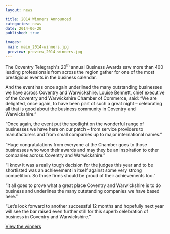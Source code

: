 ```yaml
---
layout: news

title: 2014 Winners Announced
categories: news
date: 2014-06-20
published: true

images:
 main: main_2014-winners.jpg
 preview: preview_2014-winners.jpg
---
```


The Coventry Telegraph's 20<sup>th</sup> annual Business Awards saw more than 400 leading professionals from across the region gather for one of the most prestigious events in the business calendar.

And the event has once again underlined the many outstanding businesses we have across Coventry and Warwickshire. Louise Bennett, chief executive of the Coventry and Warwickshire Chamber of Commerce, said: &ldquo;We are delighted, once again, to have been part of such a great night – celebrating all that is good about the business community in Coventry and Warwickshire.&rdquo;

&ldquo;Once again, the event put the spotlight on the wonderful range of businesses we have here on our patch – from service providers to manufacturers and from small companies up to major international names.&rdquo;

&ldquo;Huge congratulations from everyone at the Chamber goes to those businesses who won their awards and may they be an inspiration to other companies across Coventry and Warwickshire.&rdquo;

&ldquo;I know it was a really tough decision for the judges this year and to be shortlisted was an achievement in itself against some very strong competition. So those firms should be proud of their achievements too.&rdquo;

&ldquo;It all goes to prove what a great place Coventry and Warwickshire is to do business and underlines the many outstanding companies we have based here.&rdquo;

&ldquo;Let’s look forward to another successful 12 months and hopefully next year will see the bar raised even further still for this superb celebration of business in Coventry and Warwickshire.&rdquo;

<a href="{{ site.url }}/winners/" class="btn primary btn--primary">View the winners</a>
